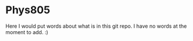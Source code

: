 # Phys805
Here I would put words about what is in this git repo. I have no words at the moment to add. :) 